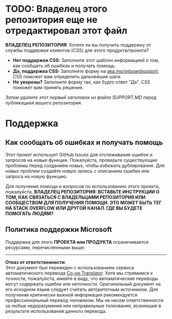 <!--
CO_OP_TRANSLATOR_METADATA:
{
  "original_hash": "b7244261ee19497082edf33bcce64717",
  "translation_date": "2025-09-03T23:06:15+00:00",
  "source_file": "SUPPORT.md",
  "language_code": "ru"
}
-->
# TODO: Владелец этого репозитория еще не отредактировал этот файл

**ВЛАДЕЛЕЦ РЕПОЗИТОРИЯ**: Хотите ли вы получить поддержку от службы поддержки клиентов (CSS) для этого продукта/проекта?

- **Нет поддержки CSS:** Заполните этот шаблон информацией о том, как сообщать об ошибках и получать помощь.
- **Да, поддержка CSS:** Заполните форму на [aka.ms/onboardsupport](https://aka.ms/onboardsupport). CSS поможет вам определить дальнейшие шаги.
- **Не уверены?** Заполните форму так, как будто ответ "Да". CSS поможет вам принять решение.

*Затем удалите этот первый заголовок из файла SUPPORT.MD перед публикацией вашего репозитория.*

# Поддержка

## Как сообщать об ошибках и получать помощь  

Этот проект использует GitHub Issues для отслеживания ошибок и запросов на новые функции. Пожалуйста, проверьте существующие 
проблемы перед созданием новых, чтобы избежать дублирования. Для новых проблем создайте новую запись с описанием ошибки или 
запроса на новую функцию.

Для получения помощи и вопросов по использованию этого проекта, пожалуйста, **ВЛАДЕЛЕЦ РЕПОЗИТОРИЯ: ВСТАВЬТЕ ИНСТРУКЦИИ О ТОМ, 
КАК СВЯЗАТЬСЯ С ВЛАДЕЛЬЦАМИ РЕПОЗИТОРИЯ ИЛИ СООБЩЕСТВОМ ДЛЯ ПОЛУЧЕНИЯ ПОМОЩИ. ЭТО МОЖЕТ БЫТЬ ТЕГ НА STACK OVERFLOW ИЛИ ДРУГОЙ 
КАНАЛ. ГДЕ ВЫ БУДЕТЕ ПОМОГАТЬ ЛЮДЯМ?**.

## Политика поддержки Microsoft  

Поддержка для этого **ПРОЕКТА или ПРОДУКТА** ограничивается ресурсами, перечисленными выше.

---

**Отказ от ответственности**:  
Этот документ был переведен с использованием сервиса автоматического перевода [Co-op Translator](https://github.com/Azure/co-op-translator). Хотя мы стремимся к точности, пожалуйста, имейте в виду, что автоматические переводы могут содержать ошибки или неточности. Оригинальный документ на его исходном языке следует считать авторитетным источником. Для получения критически важной информации рекомендуется профессиональный перевод человеком. Мы не несем ответственности за любые недоразумения или неправильные толкования, возникшие в результате использования данного перевода.